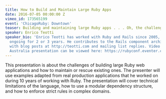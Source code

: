 ```yaml
---
title: How to Build and Maintain Large Ruby Apps
date: 2016-07-05 00:00:00 Z
vimeo_id: 173565199
event: 'ChicagoRuby: Downtown'
teaser: Building and maintaining large Ruby apps . . . Oh, the challenges!
speaker: Enrico Teotti
speaker_bio: 'Enrico Teotti has worked with Ruby and Rails since 2005, with some apps
  ongoing for 2 or 3 years. He contributes to the Rails component architecture community
  with blog posts at http://teotti.com and mailing list replies. Video from his RubyConf
  Australia presentation can be viewed here: https://rubyconf.eventer.com/rubyconf-australia-2016-1489/build-and-maintain-large-ruby-applications-by-enrico-teotti-1929'
---
```


This presentation is about the challenges of building large Ruby web applications and how to maintain or rescue existing ones. The presenter will use examples adapted from real production applications that he worked on during 10 years of working with Ruby. The presentation will cover technical limitations of the language, how to use a modular dependency structure, and how to enforce strict rules in complex domains.
